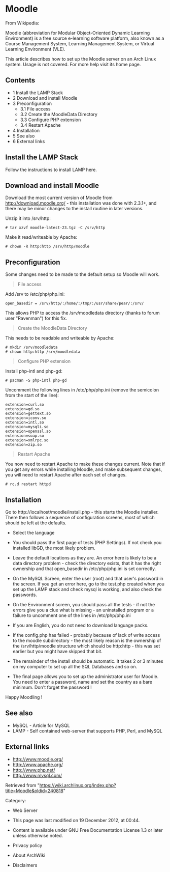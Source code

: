 Moodle
======

From Wikipedia:

Moodle (abbreviation for Modular Object-Oriented Dynamic Learning
Environment) is a free source e-learning software platform, also known
as a Course Management System, Learning Management System, or Virtual
Learning Environment (VLE).

This article describes how to set up the Moodle server on an Arch Linux
system. Usage is not covered. For more help visit its home page.

Contents
--------

-   1 Install the LAMP Stack
-   2 Download and install Moodle
-   3 Preconfiguration
    -   3.1 File access
    -   3.2 Create the MoodleData Directory
    -   3.3 Configure PHP extension
    -   3.4 Restart Apache
-   4 Installation
-   5 See also
-   6 External links

Install the LAMP Stack
----------------------

Follow the instructions to install LAMP here.

Download and install Moodle
---------------------------

Download the most current version of Moodle from
http://download.moodle.org/ - this installation was done with 2.3.1+,
and there may be minor changes to the install routine in later versions.

Unzip it into /srv/http:

    # tar xzvf moodle-latest-23.tgz -C /srv/http

Make it read/writeable by Apache:

    # chown -R http:http /srv/http/moodle

Preconfiguration
----------------

Some changes need to be made to the default setup so Moodle will work.

> File access

Add /srv to /etc/php/php.ini:

    open_basedir = /srv/http/:/home/:/tmp/:/usr/share/pear/:/srv/

This allows PHP to access the /srv/moodledata directory (thanks to forum
user "Ravenman") for this fix.

> Create the MoodleData Directory

This needs to be readable and writeable by Apache:

    # mkdir /srv/moodledata
    # chown http:http /srv/moodledata

> Configure PHP extension

Install php-intl and php-gd:

    # pacman -S php-intl php-gd

Uncomment the following lines in /etc/php/php.ini (remove the semicolon
from the start of the line):

    extension=curl.so
    extension=gd.so
    extension=gettext.so
    extension=iconv.so
    extension=intl.so
    extension=mysqli.so
    extension=openssl.so
    extension=soap.so
    extension=xmlrpc.so
    extension=zip.so

> Restart Apache

You now need to restart Apache to make these changes current. Note that
if you get any errors while installing Moodle, and make subsequent
changes, you will need to restart Apache after each set of changes.

    # rc.d restart httpd

Installation
------------

Go to http://localhost/moodle/install.php - this starts the Moodle
installer. There then follows a sequence of configuration screens, most
of which should be left at the defaults.

-   Select the language

-   You should pass the first page of tests (PHP Settings). If not check
    you installed libGD, the most likely problem.

-   Leave the default locations as they are. An error here is likely to
    be a data directory problem - check the directory exists, that it
    has the right ownership and that open_basedir in /etc/php/php.ini is
    set correctly.

-   On the MySQL Screen, enter the user (root) and that user's password
    in the screen. If you get an error here, go to the test.php created
    when you set up the LAMP stack and check mysql is working, and also
    check the passwords.

-   On the Environment screen, you should pass all the tests - if not
    the errors give you a clue what is missing - an uninstalled program
    or a failure to uncomment one of the lines in /etc/php/php.ini

-   If you are English, you do not need to download language packs.

-   If the config.php has failed - probably because of lack of write
    access to the moodle subdirectory - the most likely reason is the
    ownership of the /srv/http/moodle structure which should be
    http:http - this was set earlier but you might have skipped that
    bit.

-   The remainder of the install should be automatic. It takes 2 or 3
    minutes on my computer to set up all the SQL Databases and so on.

-   The final page allows you to set up the administrator user for
    Moodle. You need to enter a password, name and set the country as a
    bare minimum. Don't forget the password !

Happy Moodling !

See also
--------

-   MySQL - Article for MySQL
-   LAMP - Self contained web-server that supports PHP, Perl, and MySQL

External links
--------------

-   http://www.moodle.org/
-   http://www.apache.org/
-   http://www.php.net/
-   http://www.mysql.com/

Retrieved from
"https://wiki.archlinux.org/index.php?title=Moodle&oldid=240818"

Category:

-   Web Server

-   This page was last modified on 19 December 2012, at 00:44.
-   Content is available under GNU Free Documentation License 1.3 or
    later unless otherwise noted.
-   Privacy policy
-   About ArchWiki
-   Disclaimers
